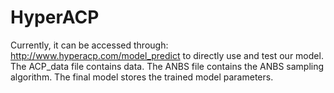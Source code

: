 # HyperACP
Currently, it can be accessed through: http://www.hyperacp.com/model_predict to directly use and test our model.
The ACP_data file contains data.
The ANBS file contains the ANBS sampling algorithm.
The final model stores the trained model parameters.
